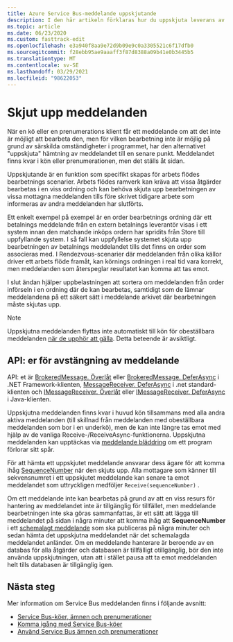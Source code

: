 ```yaml
---
title: Azure Service Bus-meddelande uppskjutande
description: I den här artikeln förklaras hur du uppskjuta leverans av Azure Service Bus meddelanden. Meddelandet finns kvar i kön eller prenumerationen, men det ställs åt sidan.
ms.topic: article
ms.date: 06/23/2020
ms.custom: fasttrack-edit
ms.openlocfilehash: e3a940f8aa9e72d9b09e9c0a3305521c6f17dfb0
ms.sourcegitcommit: f28ebb95ae9aaaff3f87d8388a09b41e0b3445b5
ms.translationtype: MT
ms.contentlocale: sv-SE
ms.lasthandoff: 03/29/2021
ms.locfileid: "98622053"
---
```

# <a name="message-deferral"></a>Skjut upp meddelanden

När en kö eller en prenumerations klient får ett meddelande om att det inte är möjligt att bearbeta den, men för vilken bearbetning inte är möjlig på grund av särskilda omständigheter i programmet, har den alternativet "uppskjuta" hämtning av meddelandet till en senare punkt. Meddelandet finns kvar i kön eller prenumerationen, men det ställs åt sidan.

Uppskjutande är en funktion som specifikt skapas för arbets flödes bearbetnings scenarier. Arbets flödes ramverk kan kräva att vissa åtgärder bearbetas i en viss ordning och kan behöva skjuta upp bearbetningen av vissa mottagna meddelanden tills före skrivet tidigare arbete som informeras av andra meddelanden har slutförts.

Ett enkelt exempel på exempel är en order bearbetnings ordning där ett betalnings meddelande från en extern betalnings leverantör visas i ett system innan den matchande inköps ordern har spridits från Store till uppfyllande system. I så fall kan uppfyllelse systemet skjuta upp bearbetningen av betalnings meddelandet tills det finns en order som associeras med. I Rendezvous-scenarier där meddelanden från olika källor driver ett arbets flöde framåt, kan körnings ordningen i real tid vara korrekt, men meddelanden som återspeglar resultatet kan komma att tas emot.

I slut ändan hjälper uppbelastningen att sortera om meddelanden från order införseln i en ordning där de kan bearbetas, samtidigt som de lämnar meddelandena på ett säkert sätt i meddelande arkivet där bearbetningen måste skjutas upp.

> [!NOTE]
> Uppskjutna meddelanden flyttas inte automatiskt till kön för obeställbara meddelanden [när de upphör att gälla](./service-bus-dead-letter-queues.md#exceeding-timetolive). Detta beteende är avsiktligt.

## <a name="message-deferral-apis"></a>API: er för avstängning av meddelande

API: et är [BrokeredMessage. Överlåt](/dotnet/api/microsoft.servicebus.messaging.brokeredmessage.defer#Microsoft_ServiceBus_Messaging_BrokeredMessage_Defer) eller [BrokeredMessage. DeferAsync](/dotnet/api/microsoft.servicebus.messaging.brokeredmessage.deferasync#Microsoft_ServiceBus_Messaging_BrokeredMessage_DeferAsync) i .NET Framework-klienten, [MessageReceiver. DeferAsync](/dotnet/api/microsoft.azure.servicebus.core.messagereceiver.deferasync) i .net standard-klienten och [IMessageReceiver. Överlåt](/java/api/com.microsoft.azure.servicebus.imessagereceiver.defer) eller [IMessageReceiver. DeferAsync](/java/api/com.microsoft.azure.servicebus.imessagereceiver.deferasync) i Java-klienten. 

Uppskjutna meddelanden finns kvar i huvud kön tillsammans med alla andra aktiva meddelanden (till skillnad från meddelanden med obeställbara meddelanden som bor i en underkö), men de kan inte längre tas emot med hjälp av de vanliga Receive-/ReceiveAsync-funktionerna. Uppskjutna meddelanden kan upptäckas via [meddelande bläddring](message-browsing.md) om ett program förlorar sitt spår.

För att hämta ett uppskjutet meddelande ansvarar dess ägare för att komma ihåg [SequenceNumber](/dotnet/api/microsoft.azure.servicebus.message.systempropertiescollection.sequencenumber#Microsoft_Azure_ServiceBus_Message_SystemPropertiesCollection_SequenceNumber) när den skjuts upp. Alla mottagare som känner till sekvensnumret i ett uppskjutet meddelande kan senare ta emot meddelandet som uttryckligen medföljer `Receive(sequenceNumber)` .

Om ett meddelande inte kan bearbetas på grund av att en viss resurs för hantering av meddelandet inte är tillgänglig för tillfället, men meddelande bearbetningen inte ska göras sammanfattas, är ett sätt att lägga till meddelandet på sidan i några minuter att komma ihåg att **SequenceNumber** i ett [schemalagt meddelande](message-sequencing.md) som ska publiceras på några minuter och sedan hämta det uppskjutna meddelandet när det schemalagda meddelandet anländer. Om en meddelande hanterare är beroende av en databas för alla åtgärder och databasen är tillfälligt otillgänglig, bör den inte använda uppskjutningen, utan att i stället pausa att ta emot meddelanden helt tills databasen är tillgänglig igen.


## <a name="next-steps"></a>Nästa steg

Mer information om Service Bus meddelanden finns i följande avsnitt:

* [Service Bus-köer, ämnen och prenumerationer](service-bus-queues-topics-subscriptions.md)
* [Komma igång med Service Bus-köer](service-bus-dotnet-get-started-with-queues.md)
* [Använd Service Bus ämnen och prenumerationer](service-bus-dotnet-how-to-use-topics-subscriptions.md)
